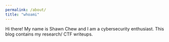 ```yaml
---
permalink: /about/
title: "whoami"
---
```


Hi there! My name is Shawn Chew and I am a cybersecurity enthusiast. This blog contains my research/ CTF writeups.